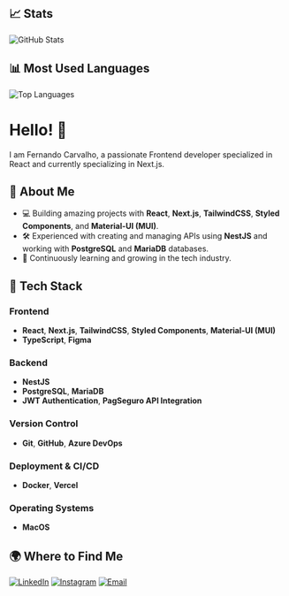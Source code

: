 ## 📈 Stats
![GitHub Stats](https://github-readme-stats.vercel.app/api?username=FernandoLCarvalho&show_icons=true&theme=radical)
## 📊 Most Used Languages
![Top Languages](https://github-readme-stats.vercel.app/api/top-langs/?username=FernandoLCarvalho&layout=compact&theme=radical)

# Hello! 👋
I am Fernando Carvalho, a passionate Frontend developer specialized in React and currently specializing in Next.js.

## 🌟 About Me
- 💻 Building amazing projects with **React**, **Next.js**, **TailwindCSS**, **Styled Components**, and **Material-UI (MUI)**.
- 🛠 Experienced with creating and managing APIs using **NestJS** and working with **PostgreSQL** and **MariaDB** databases.
- 🚀 Continuously learning and growing in the tech industry.

## 🧰 Tech Stack

### **Frontend**
- **React**, **Next.js**, **TailwindCSS**, **Styled Components**, **Material-UI (MUI)**
- **TypeScript**, **Figma**

### **Backend**
- **NestJS**
- **PostgreSQL**, **MariaDB**
- **JWT Authentication**, **PagSeguro API Integration**

### **Version Control**
- **Git**, **GitHub**, **Azure DevOps**

### **Deployment & CI/CD**
- **Docker**, **Vercel**

### **Operating Systems**
- **MacOS**

## 🌍 Where to Find Me
[![LinkedIn](https://img.shields.io/badge/-LinkedIn-blue?logo=linkedin&logoColor=white)](https://linkedin.com/in/seu-perfil)
[![Instagram](https://img.shields.io/badge/-Instagram-E4405F?logo=instagram&logoColor=white)](https://www.instagram.com/fernandolcarvalho/)
[![Email](https://img.shields.io/badge/-Email-D14836?logo=gmail&logoColor=white)](mailto:nando_carvalhoo@hotmail.com)
